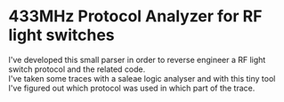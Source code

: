 # 433MHz Protocol Analyzer for RF light switches

I've developed this small parser in order to reverse engineer a RF light switch protocol and the related code.<br>
I've taken some traces with a saleae logic analyser and with this tiny tool I've figured out which protocol was used 
in which part of the trace.
